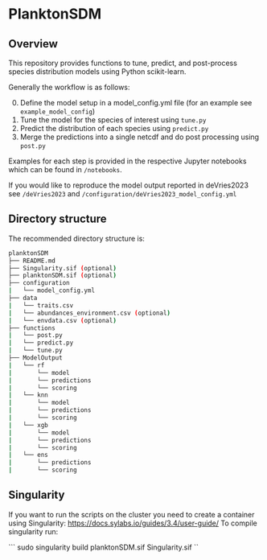 
# PlanktonSDM

## Overview

This repository provides functions to tune, predict, and post-process species distribution models using Python scikit-learn.

Generally the workflow is as follows:

0. Define the model setup in a model_config.yml file (for an example see `example_model_config`)
1. Tune the model for the species of interest using `tune.py`
2. Predict the distribution of each species using `predict.py`
3. Merge the predictions into a single netcdf and do post processing using `post.py`


Examples for each step is provided in the respective Jupyter notebooks which can be found in `/notebooks`.

If you would like to reproduce the model output reported in deVries2023 see  `/deVries2023` and `/configuration/deVries2023_model_config.yml`


## Directory structure

The recommended directory structure is:

```bash
planktonSDM
├── README.md
├── Singularity.sif (optional)
├── planktonSDM.sif (optional)
├── configuration
|   └── model_config.yml
├── data
|   └── traits.csv
|   └── abundances_environment.csv (optional)
|   └── envdata.csv (optional)
├── functions
|   └── post.py
|   └── predict.py
|   └── tune.py
├── ModelOutput
|   └── rf
|       └── model
|       └── predictions
|       └── scoring
|   └── knn
|       └── model
|       └── predictions
|       └── scoring
|   └── xgb
|       └── model
|       └── predictions
|       └── scoring
|   └── ens
|       └── predictions
|       └── scoring
```

## Singularity

If you want to run the scripts on the cluster you need to create a container using Singularity: https://docs.sylabs.io/guides/3.4/user-guide/
To compile singularity run:

``` sudo singularity build planktonSDM.sif Singularity.sif  ``


